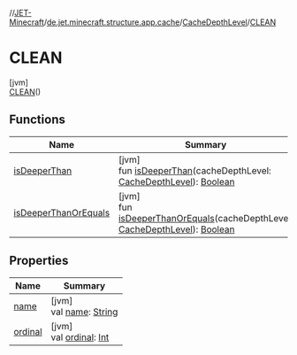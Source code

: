//[JET-Minecraft](../../../../index.md)/[de.jet.minecraft.structure.app.cache](../../index.md)/[CacheDepthLevel](../index.md)/[CLEAN](index.md)

# CLEAN

[jvm]\
[CLEAN](index.md)()

## Functions

| Name | Summary |
|---|---|
| [isDeeperThan](../is-deeper-than.md) | [jvm]<br>fun [isDeeperThan](../is-deeper-than.md)(cacheDepthLevel: [CacheDepthLevel](../index.md)): [Boolean](https://kotlinlang.org/api/latest/jvm/stdlib/kotlin/-boolean/index.html) |
| [isDeeperThanOrEquals](../is-deeper-than-or-equals.md) | [jvm]<br>fun [isDeeperThanOrEquals](../is-deeper-than-or-equals.md)(cacheDepthLevel: [CacheDepthLevel](../index.md)): [Boolean](https://kotlinlang.org/api/latest/jvm/stdlib/kotlin/-boolean/index.html) |

## Properties

| Name | Summary |
|---|---|
| [name](../../../de.jet.minecraft.tool.input/-keyboard/-type/-a-n-y/index.md#-372974862%2FProperties%2F-726029290) | [jvm]<br>val [name](../../../de.jet.minecraft.tool.input/-keyboard/-type/-a-n-y/index.md#-372974862%2FProperties%2F-726029290): [String](https://kotlinlang.org/api/latest/jvm/stdlib/kotlin/-string/index.html) |
| [ordinal](../../../de.jet.minecraft.tool.input/-keyboard/-type/-a-n-y/index.md#-739389684%2FProperties%2F-726029290) | [jvm]<br>val [ordinal](../../../de.jet.minecraft.tool.input/-keyboard/-type/-a-n-y/index.md#-739389684%2FProperties%2F-726029290): [Int](https://kotlinlang.org/api/latest/jvm/stdlib/kotlin/-int/index.html) |
